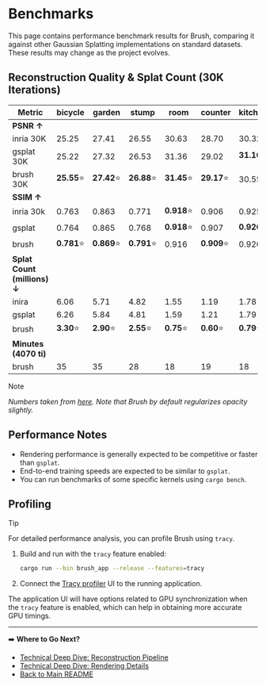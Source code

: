 # Benchmarks

This page contains performance benchmark results for Brush, comparing it against other Gaussian Splatting implementations on standard datasets. These results may change as the project evolves.

## Reconstruction Quality & Splat Count (30K Iterations)

| Metric | bicycle | garden | stump | room | counter | kitchen | bonsai | Average |
|--------|---------|---------|--------|-------|----------|----------|---------|----------|
| **PSNR ↑** |
| inria 30K | 25.25 | 27.41 | 26.55 | 30.63 | 28.70 | 30.32 | 31.98 | 28.69 |
| gsplat 30K | 25.22 | 27.32 | 26.53 | 31.36 | 29.02 | **31.16**⭐ | **32.06**⭐ | 28.95 |
| brush 30K | **25.55**⭐ | **27.42**⭐ | **26.88**⭐ | **31.45**⭐ | **29.17**⭐ | 30.55 | 32.02 | **29.01**⭐ |
| **SSIM ↑** |
| inria 30k | 0.763 | 0.863 | 0.771 | **0.918**⭐ | 0.906 | 0.925 | 0.941 | 0.870 |
| gsplat | 0.764 | 0.865 | 0.768 | **0.918**⭐ | 0.907 | **0.926**⭐ | 0.941 | 0.870 |
| brush | **0.781**⭐ | **0.869**⭐ | **0.791**⭐ | 0.916 | **0.909**⭐ | 0.920 | **0.942**⭐ | **0.875**⭐ |
| **Splat Count (millions) ↓** |
| inira | 6.06 | 5.71 | 4.82 | 1.55 | 1.19 | 1.78 | 1.24 | 3.19 |
| gsplat | 6.26 | 5.84 | 4.81 | 1.59 | 1.21 | 1.79 | 1.25 | 3.25 |
| brush | **3.30**⭐ | **2.90**⭐ | **2.55**⭐ | **0.75**⭐ | **0.60**⭐ | **0.79**⭐ | **0.68**⭐ | **1.65**⭐ |
| **Minutes (4070 ti)** |
| brush | 35 | 35 | 28 | 18 | 19 | 18 | 18 | 24.43 |

> [!NOTE]
> *Numbers taken from [here](https://docs.gsplat.studio/main/tests/eval.html). Note that Brush by default regularizes opacity slightly.*

## Performance Notes

*   Rendering performance is generally expected to be competitive or faster than `gsplat`.
*   End-to-end training speeds are expected to be similar to `gsplat`.
*   You can run benchmarks of some specific kernels using `cargo bench`.

## Profiling

> [!TIP]
> For detailed performance analysis, you can profile Brush using `tracy`.
>
> 1.  Build and run with the `tracy` feature enabled:
>     ```bash
>     cargo run --bin brush_app --release --features=tracy
>     ```
> 2.  Connect the [Tracy profiler](https://github.com/wolfpld/tracy) UI to the running application.
>
> The application UI will have options related to GPU synchronization when the `tracy` feature is enabled, which can help in obtaining more accurate GPU timings.

---

➡️ **Where to Go Next?**

*   [Technical Deep Dive: Reconstruction Pipeline](technical_deep_dive/reconstruction_pipeline.md)
*   [Technical Deep Dive: Rendering Details](technical_deep_dive/gaussian_splat_rendering.md)
*   [Back to Main README](../README.md) 